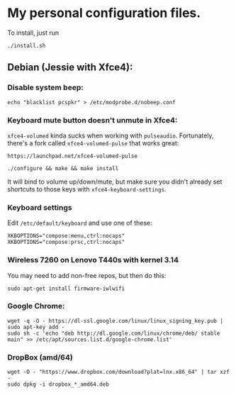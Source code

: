 # My personal configuration files. #

To install, just run

    ./install.sh

## Debian (Jessie with Xfce4): ##

### Disable system beep: ###

    echo "blacklist pcspkr" > /etc/modprobe.d/nobeep.conf


### Keyboard mute button doesn't unmute in Xfce4: ###

`xfce4-volumed` kinda sucks when working with `pulseaudio`. Fortunately, there's a fork called `xfce4-volumed-pulse` that works great:

    https://launchpad.net/xfce4-volumed-pulse

    ./configure && make && make install

It will bind to volume up/down/mute, but make sure you didn't already set shortcuts to those keys with `xfce4-keyboard-settings`.


### Keyboard settings ###

Edit `/etc/default/keyboard` and use one of these:

    XKBOPTIONS="compose:menu,ctrl:nocaps"
    XKBOPTIONS="compose:prsc,ctrl:nocaps"


### Wireless 7260 on Lenovo T440s with kernel 3.14 ###

You may need to add non-free repos, but then do this:

    sudo apt-get install firmware-iwlwifi


### Google Chrome: ###

    wget -q -O - https://dl-ssl.google.com/linux/linux_signing_key.pub | sudo apt-key add -
    sudo sh -c 'echo "deb http://dl.google.com/linux/chrome/deb/ stable main" >> /etc/apt/sources.list.d/google-chrome.list'


### DropBox (amd/64) ###

    wget -O - "https://www.dropbox.com/download?plat=lnx.x86_64" | tar xzf -
    sudo dpkg -i dropbox_*_amd64.deb
